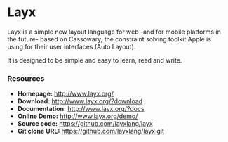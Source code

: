 Layx
====

Layx is a simple new layout language for web -and for mobile platforms in the future- based on Cassowary, the constraint solving toolkit Apple is using for their user interfaces (Auto Layout).

It is designed to be simple and easy to learn, read and write.

### Resources

- **Homepage:** <http://www.layx.org/>
- **Download:** <http://www.layx.org/?download>
- **Documentation:** <http://www.layx.org/?docs>
- **Online Demo:** <http://www.layx.org/demo/>
- **Source code:** <https://github.com/layxlang/layx>
- **Git clone URL:** <https://github.com/layxlang/layx.git>
